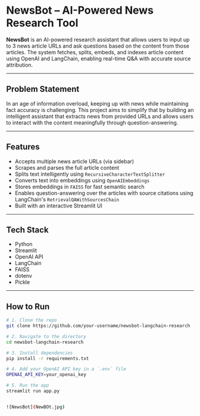 # NewsBot – AI-Powered News Research Tool

**NewsBot** is an AI-powered research assistant that allows users to input up to 3 news article URLs and ask questions based on the content from those articles. The system fetches, splits, embeds, and indexes article content using OpenAI and LangChain, enabling real-time Q&A with accurate source attribution.

---

## Problem Statement
In an age of information overload, keeping up with news while maintaining fact accuracy is challenging. This project aims to simplify that by building an intelligent assistant that extracts news from provided URLs and allows users to interact with the content meaningfully through question-answering.

---

## Features

- Accepts multiple news article URLs (via sidebar)
- Scrapes and parses the full article content
- Splits text intelligently using `RecursiveCharacterTextSplitter`
- Converts text into embeddings using `OpenAIEmbeddings`
- Stores embeddings in `FAISS` for fast semantic search
- Enables question-answering over the articles with source citations using LangChain's `RetrievalQAWithSourcesChain`
- Built with an interactive Streamlit UI

---

## Tech Stack

- Python
- Streamlit
- OpenAI API
- LangChain
- FAISS
- dotenv
- Pickle

---

##  How to Run

```bash
# 1. Clone the repo
git clone https://github.com/your-username/newsbot-langchain-research

# 2. Navigate to the directory
cd newsbot-langchain-research

# 3. Install dependencies
pip install -r requirements.txt

# 4. Add your OpenAI API key in a `.env` file
OPENAI_API_KEY=your_openai_key

# 5. Run the app
streamlit run app.py


![NewsBot](NewBOt.jpg)
